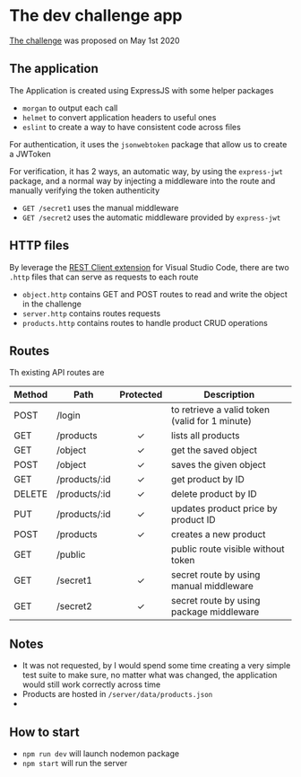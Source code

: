 # The dev challenge app

[The challenge](challenge-md) was proposed on May 1st 2020

## The application

The Application is created using ExpressJS with some helper packages

- `morgan` to output each call
- `helmet` to convert application headers to useful ones
- `eslint` to create a way to have consistent code across files

For authentication, it uses the `jsonwebtoken` package that allow us to create a JWToken

For verification, it has 2 ways, an automatic way, by using the `express-jwt` package, and a normal way by injecting a middleware into the route and manually verifying the token authenticity

- `GET /secret1` uses the manual middleware
- `GET /secret2` uses the automatic middleware provided by `express-jwt`

## HTTP files

By leverage the [REST Client extension](https://marketplace.visualstudio.com/items?itemName=humao.rest-client) for Visual Studio Code, there are two `.http` files that can serve as requests to each route

 - `object.http` contains GET and POST routes to read and write the object in the challenge
 - `server.http` contains routes requests
 - `products.http` contains routes to handle product CRUD operations

## Routes

Th existing API routes are

| Method | Path           | Protected | Description
| ------ | -------------- | :-------: | -----------------
| POST   | /login         |   | to retrieve a valid token (valid for 1 minute)
| GET    | /products      | ✓ | lists all products
| GET    | /object        | ✓ | get the saved object
| POST   | /object        | ✓ | saves the given object
| GET    | /products/:id  | ✓ | get product by ID
| DELETE | /products/:id  | ✓ | delete product by ID
| PUT    | /products/:id  | ✓ | updates product price by product ID
| POST   | /products      | ✓ | creates a new product
| GET    | /public        |   | public route visible without token
| GET    | /secret1       | ✓ | secret route by using manual middleware
| GET    | /secret2       | ✓ | secret route by using package middleware

## Notes

- It was not requested, by I would spend some time creating a very simple test suite to make sure, no matter what was changed, the application would still work correctly across time
- Products are hosted in `/server/data/products.json`
- 

## How to start

- `npm run dev` will launch nodemon package 
- `npm start` will run the server
